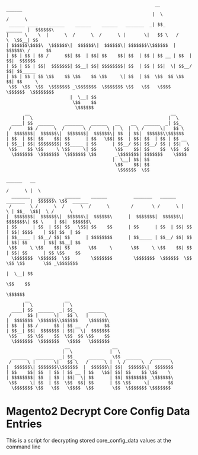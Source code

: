 
                                                            __                 ______                   
                                                           |  \               /      \                  
     ______ ____    ______    ______    ______   _______  _| $$_     ______  |  $$$$$$\                 
    |      \    \  |      \  /      \  /      \ |       \|   $$ \   /      \  \$$__| $$                 
    | $$$$$$\$$$$\  \$$$$$$\|  $$$$$$\|  $$$$$$\| $$$$$$$\\$$$$$$  |  $$$$$$\ /      $$                 
    | $$ | $$ | $$ /      $$| $$  | $$| $$    $$| $$  | $$ | $$ __ | $$  | $$|  $$$$$$                  
    | $$ | $$ | $$|  $$$$$$$| $$__| $$| $$$$$$$$| $$  | $$ | $$|  \| $$__/ $$| $$_____                  
    | $$ | $$ | $$ \$$    $$ \$$    $$ \$$     \| $$  | $$  \$$  $$ \$$    $$| $$     \                 
     \$$  \$$  \$$  \$$$$$$$ _\$$$$$$$  \$$$$$$$ \$$   \$$   \$$$$   \$$$$$$  \$$$$$$$$                 
                            |  \__| $$                                                                  
                             \$$    $$                                                                  
                              \$$$$$$                                                                   
           __                                                     __                                    
          |  \                                                   |  \                                   
      ____| $$  ______    _______   ______   __    __   ______  _| $$_                                  
     /      $$ /      \  /       \ /      \ |  \  |  \ /      \|   $$ \                                 
    |  $$$$$$$|  $$$$$$\|  $$$$$$$|  $$$$$$\| $$  | $$|  $$$$$$\\$$$$$$                                 
    | $$  | $$| $$    $$| $$      | $$   \$$| $$  | $$| $$  | $$ | $$ __                                
    | $$__| $$| $$$$$$$$| $$_____ | $$      | $$__/ $$| $$__/ $$ | $$|  \                               
     \$$    $$ \$$     \ \$$     \| $$       \$$    $$| $$    $$  \$$  $$                               
      \$$$$$$$  \$$$$$$$  \$$$$$$$ \$$       _\$$$$$$$| $$$$$$$    \$$$$                                
                                            |  \__| $$| $$                                              
                                             \$$    $$| $$                                              
                                              \$$$$$$  \$$                                              
                                                                                  ______   __           
                                                                                 /      \ |  \          
      _______   ______    ______    ______          _______   ______   _______  |  $$$$$$\ \$$  ______  
     /       \ /      \  /      \  /      \        /       \ /      \ |       \ | $$_  \$$|  \ /      \ 
    |  $$$$$$$|  $$$$$$\|  $$$$$$\|  $$$$$$\      |  $$$$$$$|  $$$$$$\| $$$$$$$\| $$ \    | $$|  $$$$$$\
    | $$      | $$  | $$| $$   \$$| $$    $$      | $$      | $$  | $$| $$  | $$| $$$$    | $$| $$  | $$
    | $$_____ | $$__/ $$| $$      | $$$$$$$$      | $$_____ | $$__/ $$| $$  | $$| $$      | $$| $$__| $$
     \$$     \ \$$    $$| $$       \$$     \       \$$     \ \$$    $$| $$  | $$| $$      | $$ \$$    $$
      \$$$$$$$  \$$$$$$  \$$        \$$$$$$$        \$$$$$$$  \$$$$$$  \$$   \$$ \$$       \$$ _\$$$$$$$
                                                                                              |  \__| $$
                                                                                               \$$    $$
                                                                                                \$$$$$$ 
           __             __                                                                            
          |  \           |  \                                                                           
      ____| $$  ______  _| $$_     ______                                                               
     /      $$ |      \|   $$ \   |      \                                                              
    |  $$$$$$$  \$$$$$$\\$$$$$$    \$$$$$$\                                                             
    | $$  | $$ /      $$ | $$ __  /      $$                                                             
    | $$__| $$|  $$$$$$$ | $$|  \|  $$$$$$$                                                             
     \$$    $$ \$$    $$  \$$  $$ \$$    $$                                                             
      \$$$$$$$  \$$$$$$$   \$$$$   \$$$$$$$                                                             
                          __                __                                                          
                         |  \              |  \                                                         
      ______   _______  _| $$_     ______   \$$  ______    _______                                      
     /      \ |       \|   $$ \   /      \ |  \ /      \  /       \                                     
    |  $$$$$$\| $$$$$$$\\$$$$$$  |  $$$$$$\| $$|  $$$$$$\|  $$$$$$$                                     
    | $$    $$| $$  | $$ | $$ __ | $$   \$$| $$| $$    $$ \$$    \                                      
    | $$$$$$$$| $$  | $$ | $$|  \| $$      | $$| $$$$$$$$ _\$$$$$$\                                     
     \$$     \| $$  | $$  \$$  $$| $$      | $$ \$$     \|       $$                                     
      \$$$$$$$ \$$   \$$   \$$$$  \$$       \$$  \$$$$$$$ \$$$$$$$                                      
                                                                                                
# Magento2 Decrypt Core Config Data Entries
This is a script for decrypting stored core_config_data values at the command line
